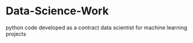# Data-Science-Work
python code developed as a contract data scientist for machine learning projects

